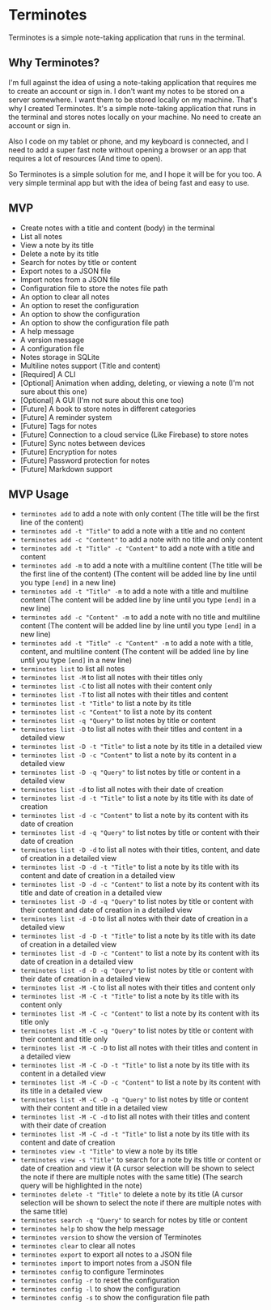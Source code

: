# Terminotes

Terminotes is a simple note-taking application that runs in the terminal.

## Why Terminotes?

I'm full against the idea of using a note-taking application that requires me to create an account or sign in. I don't want my notes to be stored on a server somewhere. I want them to be stored locally on my machine. That's why I created Terminotes. It's a simple note-taking application that runs in the terminal and stores notes locally on your machine. No need to create an account or sign in.

Also I code on my tablet or phone, and my keyboard is connected, and I need to add a super fast note without opening a browser or an app that requires a lot of resources (And time to open).

So Terminotes is a simple solution for me, and I hope it will be for you too. A very simple terminal app but with the idea of being fast and easy to use.

## MVP

- Create notes with a title and content (body) in the terminal
- List all notes
- View a note by its title
- Delete a note by its title
- Search for notes by title or content
- Export notes to a JSON file
- Import notes from a JSON file
- Configuration file to store the notes file path
- An option to clear all notes
- An option to reset the configuration
- An option to show the configuration
- An option to show the configuration file path
- A help message
- A version message
- A configuration file
- Notes storage in SQLite
- Multiline notes support (Title and content)
- [Required] A CLI
- [Optional] Animation when adding, deleting, or viewing a note (I'm not sure about this one)
- [Optional] A GUI (I'm not sure about this one too)
- [Future] A book to store notes in different categories
- [Future] A reminder system
- [Future] Tags for notes
- [Future] Connection to a cloud service (Like Firebase) to store notes
- [Future] Sync notes between devices
- [Future] Encryption for notes
- [Future] Password protection for notes
- [Future] Markdown support

## MVP Usage

- `terminotes add` to add a note with only content (The title will be the first line of the content)
- `terminotes add -t "Title"` to add a note with a title and no content
- `terminotes add -c "Content"` to add a note with no title and only content
- `terminotes add -t "Title" -c "Content"` to add a note with a title and content
- `terminotes add -m` to add a note with a multiline content (The title will be the first line of the content) (The content will be added line by line until you type `[end]` in a new line)
- `terminotes add -t "Title" -m` to add a note with a title and multiline content (The content will be added line by line until you type `[end]` in a new line)
- `terminotes add -c "Content" -m` to add a note with no title and multiline content (The content will be added line by line until you type `[end]` in a new line)
- `terminotes add -t "Title" -c "Content" -m` to add a note with a title, content, and multiline content (The content will be added line by line until you type `[end]` in a new line)
- `terminotes list` to list all notes
- `terminotes list -M` to list all notes with their titles only
- `terminotes list -C` to list all notes with their content only
- `terminotes list -T` to list all notes with their titles and content
- `terminotes list -t "Title"` to list a note by its title
- `terminotes list -c "Content"` to list a note by its content
- `terminotes list -q "Query"` to list notes by title or content
- `terminotes list -D` to list all notes with their titles and content in a detailed view
- `terminotes list -D -t "Title"` to list a note by its title in a detailed view
- `terminotes list -D -c "Content"` to list a note by its content in a detailed view
- `terminotes list -D -q "Query"` to list notes by title or content in a detailed view
- `terminotes list -d` to list all notes with their date of creation
- `terminotes list -d -t "Title"` to list a note by its title with its date of creation
- `terminotes list -d -c "Content"` to list a note by its content with its date of creation
- `terminotes list -d -q "Query"` to list notes by title or content with their date of creation
- `terminotes list -D -d` to list all notes with their titles, content, and date of creation in a detailed view
- `terminotes list -D -d -t "Title"` to list a note by its title with its content and date of creation in a detailed view
- `terminotes list -D -d -c "Content"` to list a note by its content with its title and date of creation in a detailed view
- `terminotes list -D -d -q "Query"` to list notes by title or content with their content and date of creation in a detailed view
- `terminotes list -d -D` to list all notes with their date of creation in a detailed view
- `terminotes list -d -D -t "Title"` to list a note by its title with its date of creation in a detailed view
- `terminotes list -d -D -c "Content"` to list a note by its content with its date of creation in a detailed view
- `terminotes list -d -D -q "Query"` to list notes by title or content with their date of creation in a detailed view
- `terminotes list -M -C` to list all notes with their titles and content only
- `terminotes list -M -C -t "Title"` to list a note by its title with its content only
- `terminotes list -M -C -c "Content"` to list a note by its content with its title only
- `terminotes list -M -C -q "Query"` to list notes by title or content with their content and title only
- `terminotes list -M -C -D` to list all notes with their titles and content in a detailed view
- `terminotes list -M -C -D -t "Title"` to list a note by its title with its content in a detailed view
- `terminotes list -M -C -D -c "Content"` to list a note by its content with its title in a detailed view
- `terminotes list -M -C -D -q "Query"` to list notes by title or content with their content and title in a detailed view
- `terminotes list -M -C -d` to list all notes with their titles and content with their date of creation
- `terminotes list -M -C -d -t "Title"` to list a note by its title with its content and date of creation
- `terminotes view -t "Title"` to view a note by its title
- `terminotes view -s "Title"` to search for a note by its title or content or date of creation and view it (A cursor selection will be shown to select the note if there are multiple notes with the same title) (The search query will be highlighted in the note)
- `terminotes delete -t "Title"` to delete a note by its title (A cursor selection will be shown to select the note if there are multiple notes with the same title)
- `terminotes search -q "Query"` to search for notes by title or content
- `terminotes help` to show the help message
- `terminotes version` to show the version of Terminotes
- `terminotes clear` to clear all notes
- `terminotes export` to export all notes to a JSON file
- `terminotes import` to import notes from a JSON file
- `terminotes config` to configure Terminotes
- `terminotes config -r` to reset the configuration
- `terminotes config -l` to show the configuration
- `terminotes config -s` to show the configuration file path
